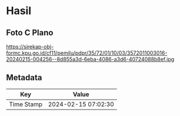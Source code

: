 # Hasil

## Foto C Plano

https://sirekap-obj-formc.kpu.go.id/cf11/pemilu/pdpr/35/72/01/10/03/3572011003016-20240215-004256--8d855a3d-6eba-4086-a3d6-40724088b8ef.jpg


## Metadata

| Key        | Value               |
| ---------- | ------------------- |
| Time Stamp | 2024-02-15 07:02:30 |



